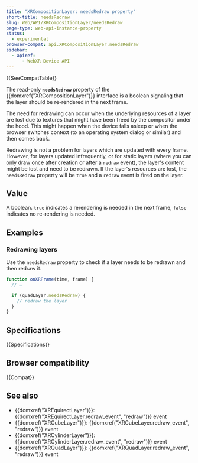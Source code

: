 ```yaml
---
title: "XRCompositionLayer: needsRedraw property"
short-title: needsRedraw
slug: Web/API/XRCompositionLayer/needsRedraw
page-type: web-api-instance-property
status:
  - experimental
browser-compat: api.XRCompositionLayer.needsRedraw
sidebar:
  - apiref:
      - WebXR Device API
---
```


{{SeeCompatTable}}

The read-only **`needsRedraw`** property of the {{domxref("XRCompositionLayer")}} interface is a boolean signaling that the layer should be re-rendered in the next frame.

The need for redrawing can occur when the underlying resources of a layer are lost due to textures that might have been freed by the compositor under the hood. This might happen when the device falls asleep or when the browser switches context (to an operating system dialog or similar) and then comes back.

Redrawing is not a problem for layers which are updated with every frame. However, for layers updated infrequently, or for static layers (where you can only draw once after creation or after a `redraw` event), the layer's content might be lost and need to be redrawn. If the layer's resources are lost, the `needsRedraw` property will be `true` and a `redraw` event is fired on the layer.

## Value

A boolean. `true` indicates a rerendering is needed in the next frame, `false` indicates no re-rendering is needed.

## Examples

### Redrawing layers

Use the `needsRedraw` property to check if a layer needs to be redrawn and then redraw it.

```js
function onXRFrame(time, frame) {
  // …

  if (quadLayer.needsRedraw) {
    // redraw the layer
  }
}
```

## Specifications

{{Specifications}}

## Browser compatibility

{{Compat}}

## See also

- {{domxref("XREquirectLayer")}}: {{domxref("XREquirectLayer.redraw_event", "redraw")}} event
- {{domxref("XRCubeLayer")}}: {{domxref("XRCubeLayer.redraw_event", "redraw")}} event
- {{domxref("XRCylinderLayer")}}: {{domxref("XRCylinderLayer.redraw_event", "redraw")}} event
- {{domxref("XRQuadLayer")}}: {{domxref("XRQuadLayer.redraw_event", "redraw")}} event
